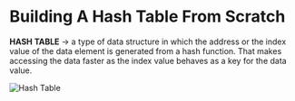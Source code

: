 # Building A Hash Table From Scratch

**HASH TABLE** &rarr; a type of data structure in which the address or the index value of the data element is generated from a hash function. That makes accessing the data faster as the index value behaves as a key for the data value.

![Hash Table](https://svbtleusercontent.com/dvp2mqhvzcqyqa.jpg)

